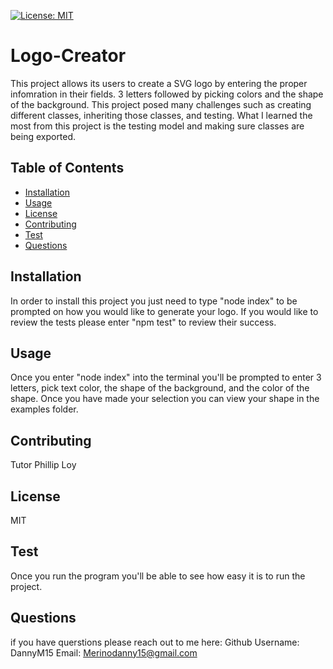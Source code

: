 
[![License: MIT](https://img.shields.io/badge/License-MIT-yellow.svg)](https://opensource.org/licenses/MIT)
# Logo-Creator 

This project allows its users to create a SVG logo by entering the proper infomration in their fields. 3 letters followed by picking colors and the shape of the background.  This project posed many challenges such as creating different classes, inheriting those classes, and testing.  What I learned the most from this project is the testing model and making sure classes are being exported.

## Table of Contents

- [Installation](#installation)
- [Usage](#usage)
- [License](#license)
- [Contributing](#contributing)
- [Test](#test)
- [Questions](#questions)

## Installation

In order to install this project you just need to type "node index" to be prompted on how you would like to generate your logo.  If you would like to review the tests please enter "npm test" to review their success.

## Usage

Once you enter "node index" into the terminal you'll be prompted to enter 3 letters, pick text color, the shape of the background, and the color of the shape.  Once you have made your selection you can view your shape in the examples folder.

## Contributing

Tutor Phillip Loy

## License

MIT

## Test

Once you run the program you'll be able to see how easy it is to run the project.

## Questions

if you have querstions please reach out to me here:
Github Username: DannyM15
Email: Merinodanny15@gmail.com

